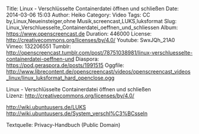 Title: Linux - Verschlüsselte Containerdatei öffnen und schließen
Date: 2014-03-06 15:03
Author: Heiko
Category: Video
Tags: CC by,Linux,Neueinsteiger,ohne Musik,screencast,LUKS,luksformat
Slug: Linux_Verschluesselte_Containerdatei_oeffnen_und_schliessen
Album: https://www.openscreencast.de
Duration: 446000
License: http://creativecommons.org/licenses/by/4.0/
Youtube: SwxJQh_21A0
Vimeo: 132206551
Tumblr: http://openscreencast.tumblr.com/post/78751038981/linux-verschluesselte-containerdatei-oeffnen-und
Diaspora: https://pod.geraspora.de/posts/1991515
Oggfile: http://www.librecontent.de/openscreencast/videos/openscreencast_videos_linux/linux_luksformat_hard_openclose.ogg

Linux - Verschlüsselte Containerdatei öffnen und schließen  
Lizenz: <http://creativecommons.org/licenses/by/4.0/>  
  
<http://wiki.ubuntuusers.de/LUKS>  
<http://wiki.ubuntuusers.de/System_verschl%C3%BCsseln>  
  
Textquelle: Privacy-Handbuch (Public Domain)

